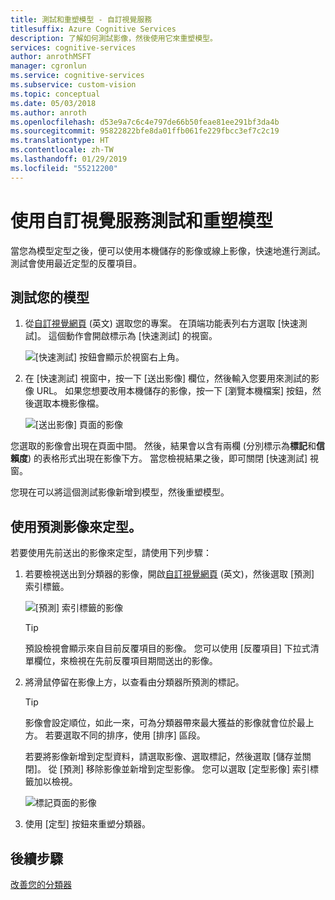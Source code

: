 ```yaml
---
title: 測試和重塑模型 - 自訂視覺服務
titlesuffix: Azure Cognitive Services
description: 了解如何測試影像，然後使用它來重塑模型。
services: cognitive-services
author: anrothMSFT
manager: cgronlun
ms.service: cognitive-services
ms.subservice: custom-vision
ms.topic: conceptual
ms.date: 05/03/2018
ms.author: anroth
ms.openlocfilehash: d53e9a7c6c4e797de66b50feae81ee291bf3da4b
ms.sourcegitcommit: 95822822bfe8da01ffb061fe229fbcc3ef7c2c19
ms.translationtype: HT
ms.contentlocale: zh-TW
ms.lasthandoff: 01/29/2019
ms.locfileid: "55212200"
---
```

# <a name="test-and-retrain-a-model-with-custom-vision-service"></a>使用自訂視覺服務測試和重塑模型

當您為模型定型之後，便可以使用本機儲存的影像或線上影像，快速地進行測試。 測試會使用最近定型的反覆項目。

## <a name="test-your-model"></a>測試您的模型

1. 從[自訂視覺網頁](https://customvision.ai) \(英文\) 選取您的專案。 在頂端功能表列右方選取 [快速測試]。 這個動作會開啟標示為 [快速測試] 的視窗。

    ![[快速測試] 按鈕會顯示於視窗右上角。](./media/test-your-model/quick-test-button.png)

2. 在 [快速測試] 視窗中，按一下 [送出影像] 欄位，然後輸入您要用來測試的影像 URL。 如果您想要改用本機儲存的影像，按一下 [瀏覽本機檔案] 按鈕，然後選取本機影像檔。

    ![[送出影像] 頁面的影像](./media/test-your-model/submit-image.png)

您選取的影像會出現在頁面中間。 然後，結果會以含有兩欄 (分別標示為**標記**和**信賴度**) 的表格形式出現在影像下方。 當您檢視結果之後，即可關閉 [快速測試] 視窗。

您現在可以將這個測試影像新增到模型，然後重塑模型。

## <a name="use-the-predicted-image-for-training"></a>使用預測影像來定型。

若要使用先前送出的影像來定型，請使用下列步驟：

1. 若要檢視送出到分類器的影像，開啟[自訂視覺網頁](https://customvision.ai) \(英文\)，然後選取 [預測] 索引標籤。

    ![[預測] 索引標籤的影像](./media/test-your-model/predictions-tab.png)

    > [!TIP]
    > 預設檢視會顯示來自目前反覆項目的影像。 您可以使用 [反覆項目] 下拉式清單欄位，來檢視在先前反覆項目期間送出的影像。

2. 將滑鼠停留在影像上方，以查看由分類器所預測的標記。

    > [!TIP]
    > 影像會設定順位，如此一來，可為分類器帶來最大獲益的影像就會位於最上方。 若要選取不同的排序，使用 [排序] 區段。

    若要將影像新增到定型資料，請選取影像、選取標記，然後選取 [儲存並關閉]。 從 [預測] 移除影像並新增到定型影像。 您可以選取 [定型影像] 索引標籤加以檢視。

    ![標記頁面的影像](./media/test-your-model/tag-image.png)

3. 使用 [定型] 按鈕來重塑分類器。

## <a name="next-steps"></a>後續步驟

[改善您的分類器](getting-started-improving-your-classifier.md)
